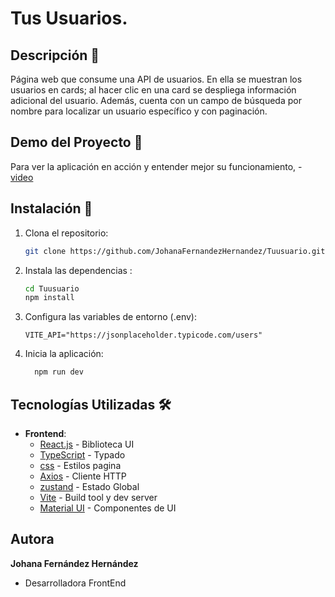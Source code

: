 # Tus Usuarios.

## Descripción 🚀

Página web que consume una API de usuarios. En ella se muestran los usuarios en cards; al hacer clic en una card se despliega información adicional del usuario. Además, cuenta con un campo de búsqueda por nombre para localizar un usuario específico y con paginación.

## Demo del Proyecto 🎥

Para ver la aplicación en acción y entender mejor su funcionamiento, - [video](https://www.loom.com/share/84ba6e4c0cdd4a7d9dd798934133f453?sid=b87ba14a-0e4e-43bd-a095-7e43cbf803fe) 


## Instalación 🔧

1. Clona el repositorio:
   ```bash
   git clone https://github.com/JohanaFernandezHernandez/Tuusuario.git
   ```

2. Instala las dependencias :
   ```bash
   cd Tuusuario 
   npm install

   ```

3. Configura las variables de entorno (.env):

   ```env
   VITE_API="https://jsonplaceholder.typicode.com/users"
   ```


4. Inicia la aplicación:

   ```bash
     npm run dev
   ```

## Tecnologías Utilizadas 🛠️

- **Frontend**:
  - [React.js](https://react.dev/) - Biblioteca UI
  - [TypeScript](https://www.typescriptlang.org/) - Typado
  - [css](https://developer.mozilla.org/es/docs/Web/CSS) - Estilos pagina
  - [Axios](https://axios-http.com/) - Cliente HTTP
  - [zustand](https://zustand-demo.pmnd.rs/) - Estado Global
  - [Vite](https://vitejs.dev/) - Build tool y dev server
  - [Material UI](https://mui.com/) - Componentes de UI
  
 

## Autora 

**Johana Fernández Hernández**
- Desarrolladora FrontEnd
